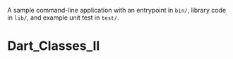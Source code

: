 A sample command-line application with an entrypoint in `bin/`, library code
in `lib/`, and example unit test in `test/`.
# Dart_Classes_II
